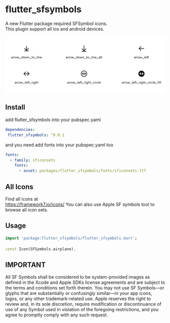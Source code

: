 # flutter_sfsymbols

A new Flutter package required SFSymbol icons.  
This plugin support all ios and android devices.

<img src="./icons.png">

## Install
add flutter_sfsymbols into your pubspec.yaml
```yaml
dependencies:
 flutter_sfsymbols: ^0.0.1
```

and you need add fonts into your pubspec.yaml too  
```yaml
fonts:
  - family: sficonsets
    fonts:
      - asset: packages/flutter_sfsymbols/fonts/sficonsets.ttf
```

## All Icons
Find all icons at  
https://framework7.io/icons/
You can also use Apple SF symbols tool to browse all icon sets.

## Usage
```dart
import 'package:flutter_sfsymbols/flutter_sfsymbols.dart';

const Icon(SFSymbols.airplane),
```



##  IMPORTANT
All SF Symbols shall be considered to be system-provided images as defined in the Xcode and Apple SDKs license agreements and are subject to the terms and conditions set forth therein. You may not use SF Symbols—or glyphs that are substantially or confusingly similar—in your app icons, logos, or any other trademark-related use. Apple reserves the right to review and, in its sole discretion, require modification or discontinuance of use of any Symbol used in violation of the foregoing restrictions, and you agree to promptly comply with any such request.